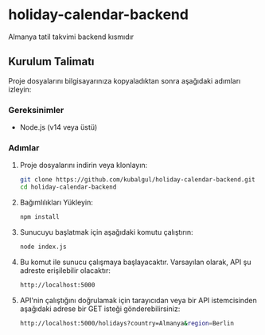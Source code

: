 # holiday-calendar-backend
Almanya tatil takvimi backend kısmıdır

## Kurulum Talimatı

Proje dosyalarını bilgisayarınıza kopyaladıktan sonra aşağıdaki adımları izleyin:

### Gereksinimler

- Node.js (v14 veya üstü)

### Adımlar

1. Proje dosyalarını indirin veya klonlayın:
   ```bash
   git clone https://github.com/kubalgul/holiday-calendar-backend.git
   cd holiday-calendar-backend

   
2. Bağımlılıkları Yükleyin:
   ```bash
   npm install
   
3. Sunucuyu başlatmak için aşağıdaki komutu çalıştırın:
   ```bash
   node index.js

4. Bu komut ile sunucu çalışmaya başlayacaktır. Varsayılan olarak, API şu adreste erişilebilir olacaktır:
   ```bash
   http://localhost:5000


5. API'nin çalıştığını doğrulamak için tarayıcıdan veya bir API istemcisinden aşağıdaki adrese bir GET isteği gönderebilirsiniz:
   ```bash
   http://localhost:5000/holidays?country=Almanya&region=Berlin

